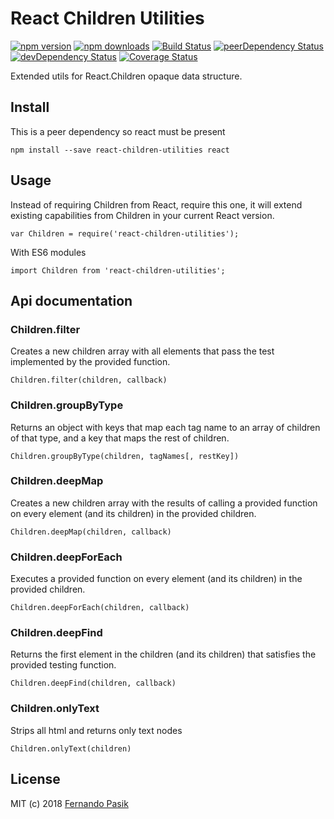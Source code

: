 # React Children Utilities

[![npm version][img-1]][url-1]
[![npm downloads][img-2]][url-2]
[![Build Status][img-3]][url-3]
[![peerDependency Status][img-4]][url-4]
[![devDependency Status][img-5]][url-5]
[![Coverage Status][img-6]][url-6]

[img-1]: https://img.shields.io/npm/v/react-children-utilities.svg
[img-2]: https://img.shields.io/npm/dm/react-children-utilities.svg
[img-3]: https://travis-ci.org/fernandopasik/react-children-utilities.svg?branch=master
[img-4]: https://david-dm.org/fernandopasik/react-children-utilities/peer-status.svg
[img-5]: https://david-dm.org/fernandopasik/react-children-utilities/dev-status.svg
[img-6]: https://coveralls.io/repos/github/fernandopasik/react-children-utilities/badge.svg?branch=master

[url-1]: https://www.npmjs.com/package/react-children-utilities "npm version"
[url-2]: https://www.npmjs.com/package/react-children-utilities "npm downloads"
[url-3]: https://travis-ci.org/fernandopasik/react-children-utilities "Build Status"
[url-4]: https://david-dm.org/fernandopasik/react-children-utilities?type=peer "Peer Dependency Status"
[url-5]: https://david-dm.org/fernandopasik/react-children-utilities?type=dev "Dev Dependency Status"
[url-6]: https://coveralls.io/github/fernandopasik/react-children-utilities?branch=master "Coverage Status"

Extended utils for React.Children opaque data structure.

## Install

This is a peer dependency so react must be present

```
npm install --save react-children-utilities react
```

## Usage

Instead of requiring Children from React, require this one, it will extend existing capabilities from Children in your current React version.

```
var Children = require('react-children-utilities');
```

With ES6 modules

```
import Children from 'react-children-utilities';
```

## Api documentation

### Children.filter

Creates a new children array with all elements that pass the test implemented by the provided function.

```
Children.filter(children, callback)
```

### Children.groupByType

Returns an object with keys that map each tag name to an array of children of that type, and a key that maps the rest of children.

```
Children.groupByType(children, tagNames[, restKey])
```

### Children.deepMap

Creates a new children array with the results of calling a provided function on every element (and its children) in the provided children.

```
Children.deepMap(children, callback)
```

### Children.deepForEach

Executes a provided function on every element (and its children) in the provided children.

```
Children.deepForEach(children, callback)
```

### Children.deepFind

Returns the first element in the children (and its children) that satisfies the provided testing function.

```
Children.deepFind(children, callback)
```

### Children.onlyText

Strips all html and returns only text nodes

```
Children.onlyText(children)
```

## License

MIT (c) 2018 [Fernando Pasik](https://fernandopasik.com)
